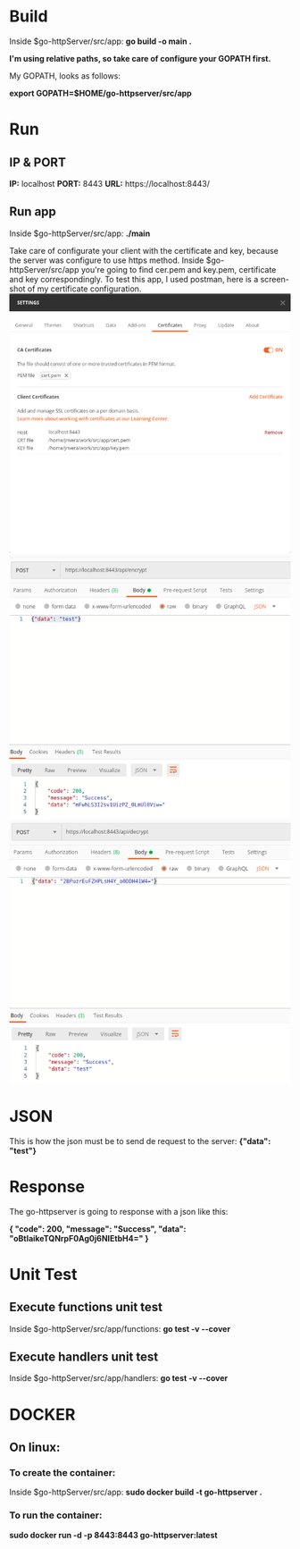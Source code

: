 # **Build**
Inside $go-httpServer/src/app: **go build -o main .**

**I'm using relative paths, so take care of configure your GOPATH first.**

My GOPATH, looks as follows:

**export GOPATH=$HOME/go-httpserver/src/app**

# **Run**
## **IP & PORT**
**IP:** localhost
**PORT:** 8443
**URL:** https://localhost:8443/
## **Run app**
Inside $go-httpServer/src/app: **./main**

Take care of configurate your client with the certificate and key, because the server was configure to use https method. 
Inside $go-httpServer/src/app you're going to find cer.pem and key.pem, certificate and key correspondingly.
To test this app, I used postman, here is a screen-shot of my certificate configuration.
![](./img/postman_ca.png)
![](./img/postman_test_encrypt.png)
![](./img/postman_test_decrypt.png)

# **JSON**

This is how the json must be to send de request to the server:
**{"data": "test"}**

# **Response**
The go-httpserver is going to response with a json like this:

**{
    "code": 200,
    "message": "Success",
    "data": "oBtIaikeTQNrpF0Ag0j6NIEtbH4="
}**


# **Unit Test**

## **Execute functions unit test**

Inside $go-httpServer/src/app/functions: **go test -v --cover**

## **Execute handlers unit test**

Inside $go-httpServer/src/app/handlers: **go test -v --cover**

# **DOCKER** 
## **On linux:**
### **To create the container:**
Inside $go-httpServer/src/app: **sudo docker build -t go-httpserver .**

### **To run the container:**
**sudo docker run -d -p 8443:8443 go-httpserver:latest**


